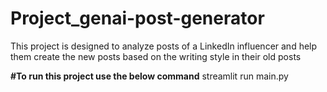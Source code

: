 # Project_genai-post-generator
This project is designed to analyze posts of a LinkedIn influencer and help them create the new posts based on the writing style in their old posts

**#To run this project use the below command**
streamlit run main.py
